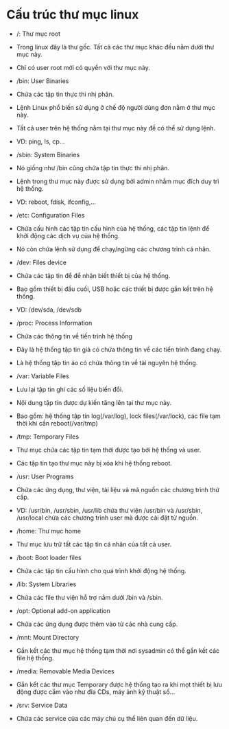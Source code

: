 # Cấu trúc thư mục linux

 * /: Thư mục root
 
  - Trong linux đây là thư gốc. Tất cả các thư mục khác đều nằm dưới thư mục này.
  
  - Chỉ có user root mới có quyền với thư mục này.
  
 * /bin: User Binaries 
  
  - Chứa các tập tin thực thi nhị phân.
  
  - Lệnh Linux phổ biến sử dụng ở chế độ người dùng đơn nằm ở thư mục này.
  
  - Tất cả user trên hệ thống nằm tại thư mục này đề có thể sử dụng lệnh.
  
  - VD: ping, ls, cp...
  
 * /sbin: System Binaries
  
  - Nó giống như /bin cũng chứa tập tin thực thi nhị phân.
  
  - Lệnh trong thư mục này được sử dụng bởi admin nhằm mục đích duy trì hệ thống.
  
  - VD: reboot, fdisk, ifconfig,...
  
 * /etc: Configuration Files
 
  - Chứa cấu hình các tập tin cấu hình của hệ thống, các tập tin lệnh để 
  khởi động các dịch vụ của hệ thống.
  
  - Nó còn chứa lệnh sử dụng để chạy/ngừng các chương trình cá nhân.
  
 * /dev: Files device
 
  - Chứa các tập tin để để nhận biết thiết bị của hệ thống.
  
  - Bao gồm thiết bị đầu cuối, USB hoặc các thiết bị được gắn kết trên hệ thống.
  
  - VD: /dev/sda, /dev/sdb
  
 * /proc: Process Information
  
  - Chứa các thông tin về tiến trình hệ thống
  
  - Đây là hệ thống tập tin giả có chứa thông tin về các tiến trình đang chạy.
  
  - Là hệ thống tập tin ảo có chứa thông tin về tài nguyên hệ thống.
  
 * /var: Variable Files
 
  - Lưu lại tập tin ghi các số liệu biến đổi.
  
  - Nội dung tập tin được dự kiến tăng lên tại thư mục này.
  
  - Bao gồm: hệ thống tập tin log(/var/log), lock files(/var/lock), các file tạm thời khi cần reboot(/var/tmp)
  
 * /tmp: Temporary Files
 
  - Thư mục chứa các tập tin tạm thời được tạo bởi hệ thống và user.
  
  - Các tập tin tạo thư mục này bị xóa khi hệ thống reboot.
  
 * /usr: User Programs
 
  - Chứa các ứng dụng, thư viện, tài liệu và mã nguồn các chương trình thứ cấp.
  
  - VD: /usr/bin, /usr/sbin, /usr/lib chứa thư viện /usr/bin và /usr/sbin, /usr/local chứa các chương trình user 
  mà được cài đặt từ nguồn.
  
 * /home: Thư mục home
 
  - Thư mục lưu trữ tất các tập tin cá nhân của tất cả user.
  
 * /boot: Boot loader files
 
  - Chứa các tập tin cấu hình cho quá trình khởi động hệ thống.
  
 * /lib: System Libraries
 
  - Chứa các file thư viện hỗ trợ nằm dưới /bin và /sbin.
  
 * /opt: Optional add-on application
 
  - Chứa các ứng dụng được thêm vào từ các nhà cung cấp.
  
 * /mnt: Mount Directory
 
  - Gắn kết các thư mục hệ thống tạm thời nơi sysadmin có thể gắn kết các file hệ thống.
  
 * /media: Removable Media Devices
 
  - Gắn kết các thư mục Temporary được hệ thống tạo ra khi mọt thiết bị lưu động được cắm vào 
  như đĩa CDs, máy ảnh kỹ thuật số...
  
 * /srv: Service Data
 
  - Chứa các service của các máy chủ cụ thể liên quan đến dữ liệu.